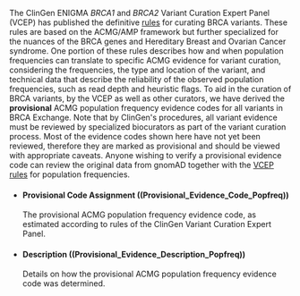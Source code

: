 The ClinGen ENIGMA _BRCA1_ and _BRCA2_ Variant Curation Expert Panel (VCEP) has published the definitive [rules](https://cspec.genome.network/cspec/ui/svi/affiliation/50087) for curating BRCA variants. These rules are based on the ACMG/AMP framework but further specialized for the nuances of the BRCA genes and Hereditary Breast and Ovarian Cancer syndrome. One portion of these rules describes how and when population frequencies can translate to specific ACMG evidence for variant curation, considering the frequencies, the type and location of the variant, and technical data that describe the reliability of the observed population frequencies, such as read depth and heuristic flags. To aid in the curation of BRCA variants, by the VCEP as well as other curators, we have derived the **provisional** ACMG population frequency evidence codes for all variants in BRCA Exchange. Note that by ClinGen's procedures, all variant evidence must be reviewed by specialized biocurators as part of the variant curation process. Most of the evidence codes shown here have not yet been reviewed, therefore they are marked as provisional and should be viewed with appropriate caveats. Anyone wishing to verify a provisional evidence code can review the original data from gnomAD together with the [VCEP rules](https://cspec.genome.network/cspec/ui/svi/affiliation/50087) for population frequencies.

* #### Provisional Code Assignment ((Provisional_Evidence_Code_Popfreq))
	The provisional ACMG population frequency evidence code, as estimated according to rules of the ClinGen Variant Curation Expert Panel.
* #### Description ((Provisional_Evidence_Description_Popfreq))
	Details on how the provisional ACMG population frequency evidence code was determined.
